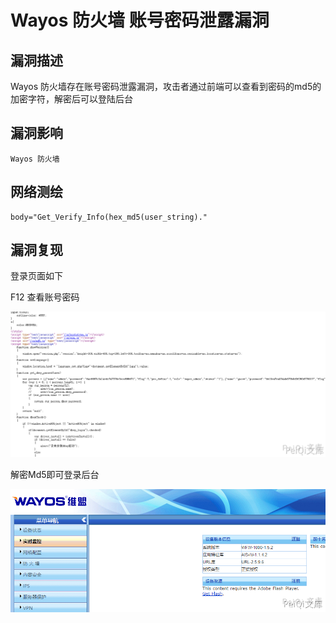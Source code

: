 # Wayos 防火墙 账号密码泄露漏洞

## 漏洞描述

Wayos 防火墙存在账号密码泄露漏洞，攻击者通过前端可以查看到密码的md5的加密字符，解密后可以登陆后台

## 漏洞影响

```
Wayos 防火墙
```

## 网络测绘

```
body="Get_Verify_Info(hex_md5(user_string)."
```

## 漏洞复现

登录页面如下

F12 查看账号密码

![](./images/202202162239392.png)

解密Md5即可登录后台

![](./images/202202162239676.png)